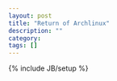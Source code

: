 ```yaml
---
layout: post
title: "Return of Archlinux"
description: ""
category: 
tags: []
---
```

{% include JB/setup %}
